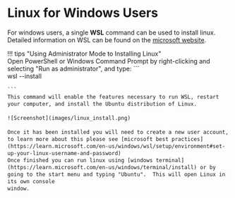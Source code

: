 

# Linux for Windows Users

For windows users, a single **WSL** command can be used to install linux.  Detailed information on WSL can be found on the [microsoft website](https://learn.microsoft.com/en-us/windows/wsl/install).

!!! tips "Using Administrator Mode to Installing Linux"                                                                                                                                                                                     
    Open PowerShell or Windows Command Prompt by right-clicking and selecting "Run as administrator", and type: 
    ```                                                                                                  
    wsl --install                                                                                                                    
                                                                                                                                                                                                                            
    ```                                                                                                                                                                                                                     
    This command will enable the features necessary to run WSL, restart your computer, and install the Ubuntu distribution of Linux.  

    ![Screenshot](images/linux_install.png) 

    Once it has been installed you will need to create a new user account, to learn more about this please see [microsoft best practices](https://learn.microsoft.com/en-us/windows/wsl/setup/environment#set-up-your-linux-username-and-password)
    Once finished you can run linux using [windows terminal](https://learn.microsoft.com/en-us/windows/terminal/install) or by going to the start menu and typing "Ubuntu".  This will open Linux in its own console
    window.
